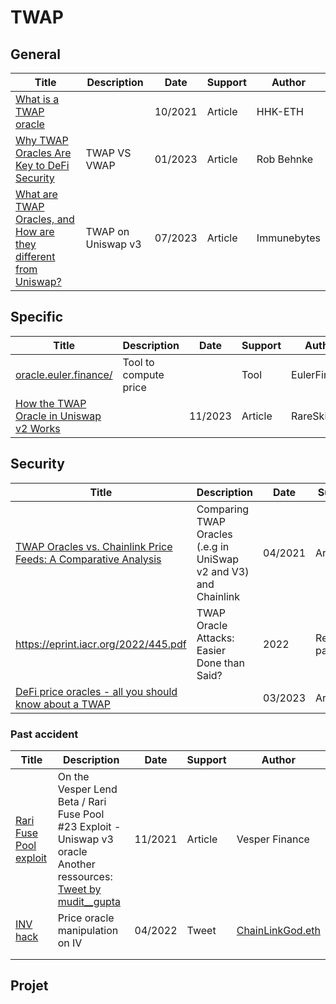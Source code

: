 # TWAP

## General

| Title                                                        | Description        | Date    | Support | Author      |
| ------------------------------------------------------------ | ------------------ | ------- | ------- | ----------- |
| [What is a TWAP oracle](https://hackmd.io/@HHK-ETH/what-is-twap-oracle) |                    | 10/2021 | Article | HHK-ETH     |
| [Why TWAP Oracles Are Key to DeFi Security](https://www.halborn.com/blog/post/why-twap-oracles-are-key-to-defi-security) | TWAP VS VWAP       | 01/2023 | Article | Rob Behnke  |
| [What are TWAP Oracles, and How are they different from Uniswap?](https://www.immunebytes.com/blog/what-are-twap-oracles-and-how-are-they-different-from-uniswap/) | TWAP on Uniswap v3 | 07/2023 | Article | Immunebytes |



## Specific

| Title                                                        | Description           | Date    | Support | Author       |
| ------------------------------------------------------------ | --------------------- | ------- | ------- | ------------ |
| [oracle.euler.finance/](https://oracle.euler.finance/)       | Tool to compute price |         | Tool    | EulerFinance |
| [How the TWAP Oracle in Uniswap v2 Works](https://www.rareskills.io/post/twap-uniswap-v2) |                       | 11/2023 | Article | RareSkills   |

## Security

| Title                                                        | Description                                                  | Date    | Support        | Author                                                       |
| ------------------------------------------------------------ | ------------------------------------------------------------ | ------- | -------------- | ------------------------------------------------------------ |
| [TWAP Oracles vs. Chainlink Price Feeds: A Comparative Analysis](https://smartcontentpublication.medium.com/twap-oracles-vs-chainlink-price-feeds-a-comparative-analysis-8155a3483cbd) | Comparing TWAP Oracles (.e.g in UniSwap v2 and V3) and Chainlink | 04/2021 | Article        | [SmartContent](https://smartcontentpublication.medium.com/?source=post_page-----8155a3483cbd--------------------------------) |
| https://eprint.iacr.org/2022/445.pdf                         | TWAP Oracle Attacks: Easier Done than Said?                  | 2022    | Research paper | ETH Torgin Mackinga, Tejaswi Nadahalli, Roger Wattenhofer    |
| [DeFi price oracles - all you should know about a TWAP](https://composable-security.com/blog/de-fi-price-oracles-all-you-should-know-about-a-twap/) |                                                              | 03/2023 | Article        | Composable Security                                          |

### Past accident

| Title                                                        | Description                                                  | Date    | Support | Author                                               |
| ------------------------------------------------------------ | ------------------------------------------------------------ | ------- | ------- | ---------------------------------------------------- |
| [Rari Fuse Pool exploit](https://medium.com/vesperfinance/on-the-vesper-lend-beta-rari-fuse-pool-23-exploit-9043ccd40ac9) | On the Vesper Lend Beta / Rari Fuse Pool #23 Exploit -  Uniswap v3 oracle<br />Another ressources: [Tweet by mudit__gupta](https://twitter.com/mudit__gupta/status/1455627465678749696) | 11/2021 | Article | Vesper Finance                                       |
| [INV hack](https://twitter.com/ChainLinkGod/status/1510298134202572800?s=20&t=8ZhcQk4helrdZ23V3aofFQ) | Price oracle manipulation on IV                              | 04/2022 | Tweet   | [ChainLinkGod.eth](https://twitter.com/ChainLinkGod) |
|                                                              |                                                              |         |         |                                                      |
|                                                              |                                                              |         |         |                                                      |


## Projet